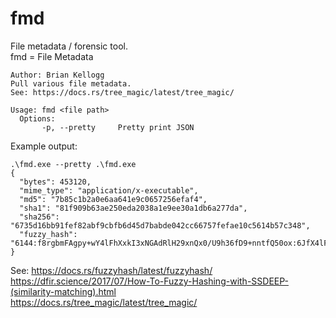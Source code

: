 # fmd
File metadata / forensic tool.  
fmd = File Metadata

```
Author: Brian Kellogg
Pull various file metadata.
See: https://docs.rs/tree_magic/latest/tree_magic/

Usage: fmd <file path>
  Options:
       -p, --pretty     Pretty print JSON
```

Example output:
```
.\fmd.exe --pretty .\fmd.exe
{
  "bytes": 453120,
  "mime_type": "application/x-executable",
  "md5": "7b85c1b2a0e6aa641e9c0657256efaf4",
  "sha1": "81f909b63ae250eda2038a1e9ee30a1db6a277da",
  "sha256": "6735d16bb91fef82abf9cbfb6d45d7babde042cc66757fefae10c5614b57c348",
  "fuzzy_hash": "6144:f8rgbmFAgpy+wY4lFhXxkI3xNGAdRlH29xnQx0/U9h36fD9+nntfQ50ox:6JfX4lFhhkodRixnQKU9e9Kox"
}
```

See:
https://docs.rs/fuzzyhash/latest/fuzzyhash/  
https://dfir.science/2017/07/How-To-Fuzzy-Hashing-with-SSDEEP-(similarity-matching).html  
https://docs.rs/tree_magic/latest/tree_magic/  